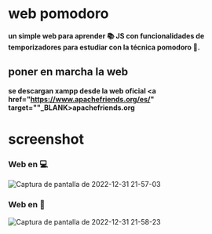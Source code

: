 # web pomodoro
**un simple web para aprender :books: JS con funcionalidades de temporizadores para estudiar con la técnica pomodoro :tomato:.**

## poner en marcha la web
**se descargan xampp desde la web oficial <a href="https://www.apachefriends.org/es/" target=""_BLANK>apachefriends.org</a>**



# screenshot

### Web en :computer:

![Captura de pantalla de 2022-12-31 21-57-03](https://user-images.githubusercontent.com/107710139/210158451-87649768-7774-4c61-be7e-e08223e024f4.png)


### Web en :iphone:

![Captura de pantalla de 2022-12-31 21-58-23](https://user-images.githubusercontent.com/107710139/210158467-4cce21f5-8adc-4b55-8b9b-b628e58d2744.png)
